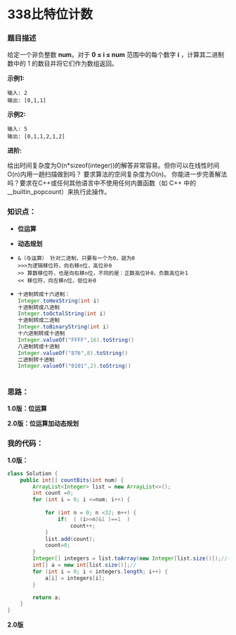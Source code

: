 # 338比特位计数

### 题目描述

 给定一个非负整数 **num**。对于 **0 ≤ i ≤ num** 范围中的每个数字 **i** ，计算其二进制数中的 1 的数目并将它们作为数组返回。  

 **示例1:**

```
输入: 2
输出: [0,1,1]

```

  **示例2:**

```
输入: 5
输出: [0,1,1,2,1,2]
```

 **进阶:**

​	给出时间复杂度为O(n*sizeof(integer))的解答非常容易。但你可以在线性时间O(n)内用一趟扫描做到吗？
要求算法的空间复杂度为O(n)。
​	你能进一步完善解法吗？要求在C++或任何其他语言中不使用任何内置函数（如 C++ 中的 __builtin_popcount）来执行此操作。



### 知识点：

- **位运算**

- **动态规划**

- ```
  &（与运算） 针对二进制，只要有一个为0，就为0
  >>>为逻辑移位符，向右移n位，高位补0
  >> 算数移位符，也是向右移n位，不同的是：正数高位补0，负数高位补1
  << 移位符，向左移n位，低位补0
  ```

- ```java
  十进制转成十六进制：
  Integer.toHexString(int i)
  十进制转成八进制
  Integer.toOctalString(int i)
  十进制转成二进制
  Integer.toBinaryString(int i)
  十六进制转成十进制
  Integer.valueOf("FFFF",16).toString()
  八进制转成十进制
  Integer.valueOf("876",8).toString()
  二进制转十进制
  Integer.valueOf("0101",2).toString()
     
  ```



### 思路：

**1.0版：位运算**

**2.0版：位运算加动态规划**



### 我的代码：

**1.0版：**

```java
class Solution {
    public int[] countBits(int num) {
        ArrayList<Integer> list = new ArrayList<>();
        int count =0;
        for (int i = 0; i <=num; i++) {
            
            for (int n = 0; n <32; n++) {
                if(  ( (i>>n)&1 )==1  )
                    count++;
            }
            list.add(count);
            count=0;
        }
        Integer[] integers = list.toArray(new Integer[list.size()]);//转化为数组
        int[] a = new int[list.size()];//
        for (int i = 0; i < integers.length; i++) {
            a[i] = integers[i];
        }

        return a;
    }
}
```



**2.0版**

```java

```



